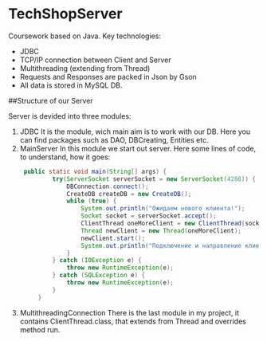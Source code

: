 # TechShopServer
Coursework based on Java. Key technologies: 
* JDBC
* TCP/IP connection between Client and Server
* Multithreading (extending from Thread)
* Requests and Responses are packed in Json by Gson
* All data is stored in MySQL DB.

##Structure of our Server

Server is devided into three modules:
1. JDBC
   It is the module, wich main aim is to work with our DB. Here you can find packages such as DAO, DBCreating, Entities etc.
2. MainServer
   In this module we start out server. Here some lines of code, to understand, how it goes:
   ```java
    public static void main(String[] args) {
            try(ServerSocket serverSocket = new ServerSocket(4288)) {
                DBConnection.connect();
                CreateDB createDB = new CreateDB();
                while (true) {
                    System.out.println("Ожидаем нового клиента!");
                    Socket socket = serverSocket.accept();
                    ClientThread oneMoreClient = new ClientThread(socket);
                    Thread newClient = new Thread(oneMoreClient);
                    newClient.start();
                    System.out.println("Подключение и направление клиента на новый поток выполнено!");
                }
            } catch (IOException e) {
                throw new RuntimeException(e);
            } catch (SQLException e) {
                throw new RuntimeException(e);
            }
        }
   ```
3. MultithreadingConnection
   There is the last module in my project, it contains ClientThread.class, that extends from Thread and overrides method run. 
